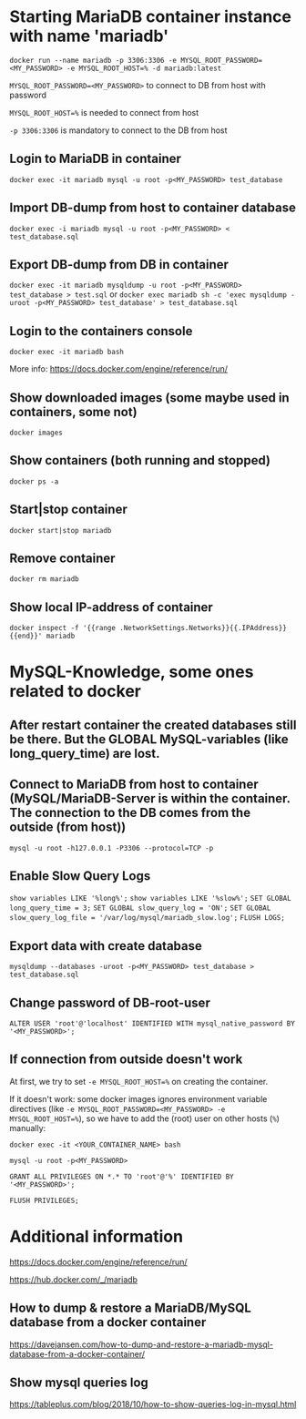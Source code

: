 
# Starting MariaDB container instance with name 'mariadb'

```docker run --name mariadb -p 3306:3306 -e MYSQL_ROOT_PASSWORD=<MY_PASSWORD> -e MYSQL_ROOT_HOST=% -d mariadb:latest```

```MYSQL_ROOT_PASSWORD=<MY_PASSWORD>```
to connect to DB from host with password

```MYSQL_ROOT_HOST=%```
is needed to connect from host

```-p 3306:3306```
is mandatory to connect to the DB from host

## Login to MariaDB in container
```docker exec -it mariadb mysql -u root -p<MY_PASSWORD> test_database```


## Import DB-dump from host to container database
```docker exec -i mariadb mysql -u root -p<MY_PASSWORD> < test_database.sql```

## Export DB-dump from DB in container
```docker exec -it mariadb mysqldump -u root -p<MY_PASSWORD> test_database > test.sql```
or
```docker exec mariadb sh -c 'exec mysqldump -uroot -p<MY_PASSWORD> test_database' > test_database.sql```

## Login to the containers console
```docker exec -it mariadb bash```

More info: https://docs.docker.com/engine/reference/run/

## Show downloaded images (some maybe used in containers, some not)
```docker images```

## Show containers (both running and stopped)
```docker ps -a```

## Start|stop container
```docker start|stop mariadb```

## Remove container
```docker rm mariadb```

## Show local IP-address of container
```docker inspect -f '{{range .NetworkSettings.Networks}}{{.IPAddress}}{{end}}' mariadb```



# MySQL-Knowledge, some ones related to docker

## After restart container the created databases still be there. But the GLOBAL MySQL-variables (like long_query_time) are lost.

## Connect to MariaDB from host to container (MySQL/MariaDB-Server is within the container. The connection to the DB comes from the outside (from host))
```mysql -u root -h127.0.0.1 -P3306 --protocol=TCP -p```

## Enable Slow Query Logs
```show variables LIKE '%long%';```
```show variables LIKE '%slow%';```
```SET GLOBAL long_query_time = 3;```
```SET GLOBAL slow_query_log = 'ON';```
```SET GLOBAL slow_query_log_file = '/var/log/mysql/mariadb_slow.log';```
```FLUSH LOGS;```


## Export data with create database
```mysqldump --databases -uroot -p<MY_PASSWORD> test_database > test_database.sql```

## Change password of DB-root-user
```ALTER USER 'root'@'localhost' IDENTIFIED WITH mysql_native_password BY '<MY_PASSWORD>';```

## If connection from outside doesn't work
At first, we try to set ```-e MYSQL_ROOT_HOST=%``` on creating the container.

If it doesn't work: some docker images ignores environment variable directives (like ```-e MYSQL_ROOT_PASSWORD=<MY_PASSWORD> -e MYSQL_ROOT_HOST=%```), so we have to add the (root) user on other hosts (```%```) manually:

```docker exec -it <YOUR_CONTAINER_NAME> bash```

```mysql -u root -p<MY_PASSWORD>```

```GRANT ALL PRIVILEGES ON *.* TO 'root'@'%' IDENTIFIED BY '<MY_PASSWORD>';```

```FLUSH PRIVILEGES;```

# Additional information

https://docs.docker.com/engine/reference/run/

https://hub.docker.com/_/mariadb

## How to dump & restore a MariaDB/MySQL database from a docker container
https://davejansen.com/how-to-dump-and-restore-a-mariadb-mysql-database-from-a-docker-container/

## Show mysql queries log 
https://tableplus.com/blog/2018/10/how-to-show-queries-log-in-mysql.html
